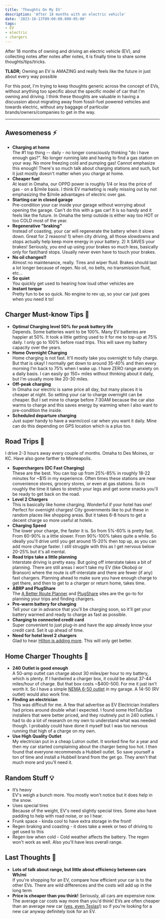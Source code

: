 ```yaml
---
title: 'Thoughts On My EV'
description: 'After 18 months with an electric vehicle'
date: '2023-10-13T09:00:00.000-05:00'
tags:
- EV
- electric
- chargers
---
```


After 18 months of owning and driving an electric vehicle (EV), and collecting notes after notes after notes,
it is finally time to share some thoughts/tips/tricks.

**TL&DR;** Owning an EV is AMAZING and really feels like the future in just about every way possible

For this post, I'm trying to keep thoughts generic across the concept of EVs, without anything too specific about
the specific model of car that I'm owning and driving. I think these thoughts are valuable in having a discussion
about migrating away from fossil-fuel powered vehicles and towards electric, without any baggage of particular
brands/owners/companies to get in the way.

---

## Awesomeness ⚡️
- **Charging at home**️  
The #1 top thing -- daily - no longer consciously thinking "do i have enough gas?". No longer running late and having
to find a gas station on your way. No more freezing cold and pumping gas! Cannot emphasize this enough! There's so much 
talk about charging stations and such, but it just mostly doesn't matter when you charge at home.
- **Cheaper fuel**  
At least in Omaha, our OPPD power is roughly 1/4 or less the price of gas - on a $/mile basis. I think EV marketing
is really missing out by not emphasizing the $/mile advantages of electric over gas.
- **Starting car in closed garage**  
Pre-condition your car inside your garage without worrying about opening the garage. Can't do this with a gas car!
It is so handy and it feels like the future. In Omaha the temp outside is either way too HOT or too COLD most of the year.
- **Regenerative "braking"**  
Instead of coasting, your car will regenerate the battery when it slows down. Great for 2 reasons! 1) when city driving,
all those slowdowns and stops actually help keep more energy in your battery. 2) It SAVES your brakes! Seriously,
you end up using your brakes so much less, basically only for fast/hard stops. Usually never even have to touch your brakes.
- **No oil changes‼️**  
Almost no maintenance, really. Tires and wiper fluid. Brakes should last a lot longer because of regen. No oil, no belts,
no transmission fluid, etc...
- **So quiet**  
You quickly get used to hearing how loud other vehicles are
- **Instant torque**  
Pretty fun to be so quick. No engine to rev up, so your car just goes when you need it to!

## Charger Must-know Tips 🔌
- **Optimal Charging level 50% for peak battery life**  
Depends. Some batteries want to be 100%. Many EV batteries are happier at 50%. It took a little getting used to it for
me to top-up at 75% daily. I only go to 100% before road trips. This will save my battery capacity over the years.
- **Home Overnight Charging**  
Home charging is not fast. It'll mostly take you overnight to fully charge. But that is okay! I normally get down to around
35-40% and then every morning I'm back to 75% when I wake up. I have ZERO range anxiety on a daily basis. I can easily go
150+ miles without thinking about it daily, but I'm usually more like 20-30 miles.
- **Off-peak charging**  
In Omaha our electric is same price all day, but many places it is cheaper at night. So setting your car to charge overnight
can be cheaper. But I set mine to charge before 7:30AM because the car also warms to charge and this saves energy by
warming when I also want to pre-condition the inside.
- **Scheduled departure charging**  
Just super handy to have a warm/cool car when you want it daily. Mine can do this depending on GPS location which is a plus too.

## Road Trips 🌄
I drive 2-3 hours away every couple of months. Omaha to Des Moines, or KC. Have also gone farther to Minneapolis. 
- **Superchargers (DC Fast Charging)**  
These are the best. You can top up from 25%-85% in roughly 18-22 minutes for ~$15 in my experience. Often times these stations
are near convenience stores, grocery stores, or even at gas stations. So in roughly the time it takes to stretch your
legs and get some snacks you'll be ready to get back on the road.
- **Level 2 Chargers**  
This is basically like home charging. Wonderful if your hotel has one! Perfect for overnight charges! City governments like
to put these in random places like shopping areas. But it takes 6-8 hours to get a decent charge so more useful at hotels.
- **Charging Speed**  
The lower your charge, the faster it is. So from 5%-60% is pretty fast. From 60-90% is a little slower. From 90%-100% takes
quite a while. So ideally you'll drive until you get around 15-20% then top up, as you can add more charge faster. I still
struggle with this as I get nervous below 20-25% but it's all mental.
- **Road trips take a little planning**  
Interstate driving is pretty easy. But going off interstate takes a bit of planning. There are still areas I won't take
my EV (like Okoboji or Branson) where the route is off-interstate and there are fewer (if any) fast chargers. Planning
ahead to make sure you have enough charge to get there, and then to get to a charger or return home, takes time.
- **ABRP and PlugShare**  
The [A Better Route Planner](https://abetterrouteplanner.com) and [PlugShare](https://www.plugshare.com) sites are the go-to
for planning your trips and finding chargers.
- **Pre-warm battery for charging**  
Tell your car in advance that you'll be charging soon, so it'll get your battery warmed and ready to charge as fast as possible.
- **Charging to connected credit card**  
Super convenient to just plug-in and have the app already know your credit card. Set it up ahead of time.
- **Need for hotel level 2 chargers**  
Glad to hear [Hilton is adding more](https://stories.hilton.com/releases/hilton-to-install-up-to-20000-tesla-universal-wall-connectors-at-2000-hotels).
This will only get better.

## Home Charger Thoughts 🔋
- **240 Outlet is good enough**  
A 50-amp outlet can charge about 30 miles/per hour to my battery, which is plenty. If I hardwired a charger box, it could
be about 37-44 miles/hour of charge. But that box costs ~$400-500. For me it just isn't worth it. So I have a simple 
[NEMA 6-50 outlet](https://a.co/d/5U4iUOH) in my garage. A 14-50 (RV outlet) would also work fine.
- **Finding an electrician**  
This was difficult for me. A few that advertise as EV Electrician Installers had prices around double what I expected.
I found some HotTub/Spa installers that were better priced, and they routinely put in 240 outlets. I had to do a lot
of research on my own to understand what was needed though. I probably could have done it myself but I was too nervous
running that high of a charge on my own.
- **Use High Quality Outlet**  
My electrician put in a cheap Lutron outlet. It worked fine for a year and then my car started complaining about the
charger being too hot. I then found that everyone recommends a Hubbell outlet. So save yourself a ton of time and
install a Hubbell brand from the get go. They aren't that much more and you'll need it.

## Random Stuff 💡
- It’s heavy  
EV's weigh a bunch more. You mostly won't notice but it does help in the snow.
- Uses special tires  
Because of the weight, EV's need slightly special tires. Some also have padding to help with road noise, or so I hear.
- Frunk space - kinda cool to have extra storage in the front!
- Regen braking and coasting - it does take a week or two of driving to get used to this
- Regen low when cold - Cold weather affects the battery. The regen won't work as well. Also you'll have less overall range.

## Last Thoughts 🎉
- **Lots of talk about range, but little about efficiency between cars Wh/mi**  
If you're shopping for an EV, compare how efficient your car is to the other EVs. There are wild differences and the costs
will add up in the long term
- **Price is cheaper than you think!**
Seriously, all cars are expensive now. The average car costs way more than you'd think! EVs are often cheaper than
an average new car ([yes, even Teslas](https://www.businessinsider.com/tesla-model-3-model-y-less-than-average-gas-car-2023-10)!)
so if you're looking for a new car anyway definitely look for an EV.
